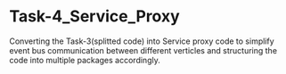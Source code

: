 # Task-4_Service_Proxy
Converting the Task-3(splitted code) into Service proxy code to simplify event bus communication between different verticles and structuring the code into multiple packages accordingly.
